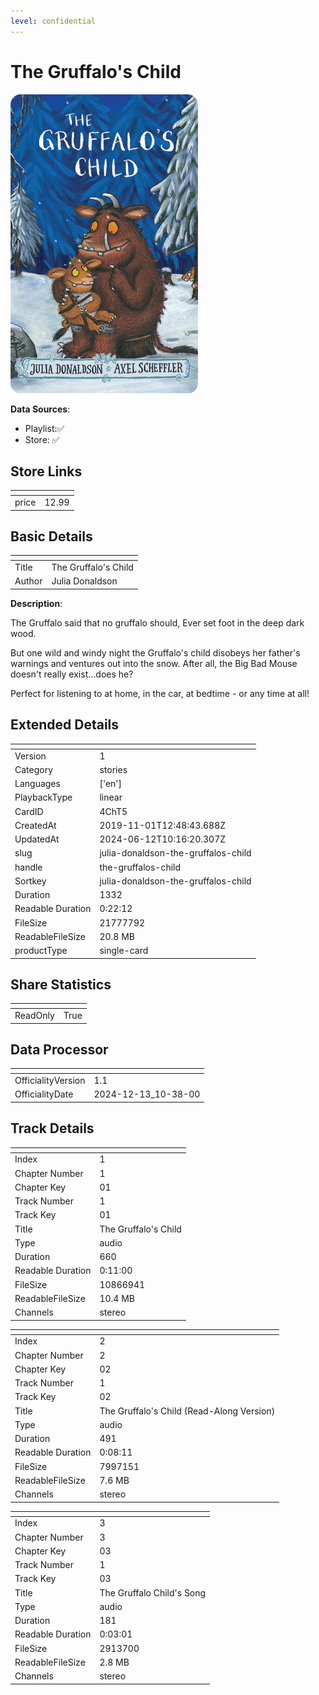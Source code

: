 ```yaml
---
level: confidential
---
```

# The Gruffalo's Child

![card_[4ChT5].png](../../img/cards/card_[4ChT5].png)

**Data Sources**: 

- Playlist:✅
- Store: ✅


## Store Links

| <!-- --> | <!-- --> |
| - | - |
| price | 12.99 |


## Basic Details

| <!-- --> | <!-- --> |
| - | - |
| Title | The Gruffalo's Child |
| Author | Julia Donaldson |

**Description**:

The Gruffalo said that no gruffalo should,
Ever set foot in the deep dark wood.

But one wild and windy night the Gruffalo's child disobeys her father's warnings and ventures out into the snow. After all, the Big Bad Mouse doesn't really exist...does he?

Perfect for listening to at home, in the car, at bedtime - or any time at all!


## Extended Details

| <!-- --> | <!-- --> |
| - | - |
| Version | 1 |
| Category | stories |
| Languages | ['en'] |
| PlaybackType | linear |
| CardID | 4ChT5 |
| CreatedAt | 2019-11-01T12:48:43.688Z |
| UpdatedAt | 2024-06-12T10:16:20.307Z |
| slug | julia-donaldson-the-gruffalos-child |
| handle | the-gruffalos-child |
| Sortkey | julia-donaldson-the-gruffalos-child |
| Duration | 1332 |
| Readable Duration | 0:22:12 |
| FileSize | 21777792 |
| ReadableFileSize | 20.8 MB |
| productType | single-card |


## Share Statistics

| <!-- --> | <!-- --> |
| - | - |
| ReadOnly | True |


## Data Processor

| <!-- --> | <!-- --> |
| - | - |
| OfficialityVersion | 1.1
| OfficialityDate | 2024-12-13_10-38-00


## Track Details

| <!-- --> | <!-- --> |
| - | - |
| Index | 1 |
| Chapter Number | 1 |
| Chapter Key | 01 |
| Track Number | 1 |
| Track Key | 01 |
| Title | The Gruffalo's Child |
| Type | audio |
| Duration | 660 |
| Readable Duration | 0:11:00 |
| FileSize | 10866941 |
| ReadableFileSize | 10.4 MB |
| Channels | stereo |

| <!-- --> | <!-- --> |
| - | - |
| Index | 2 |
| Chapter Number | 2 |
| Chapter Key | 02 |
| Track Number | 1 |
| Track Key | 02 |
| Title | The Gruffalo's Child (Read-Along Version) |
| Type | audio |
| Duration | 491 |
| Readable Duration | 0:08:11 |
| FileSize | 7997151 |
| ReadableFileSize | 7.6 MB |
| Channels | stereo |

| <!-- --> | <!-- --> |
| - | - |
| Index | 3 |
| Chapter Number | 3 |
| Chapter Key | 03 |
| Track Number | 1 |
| Track Key | 03 |
| Title | The Gruffalo Child's Song |
| Type | audio |
| Duration | 181 |
| Readable Duration | 0:03:01 |
| FileSize | 2913700 |
| ReadableFileSize | 2.8 MB |
| Channels | stereo |

